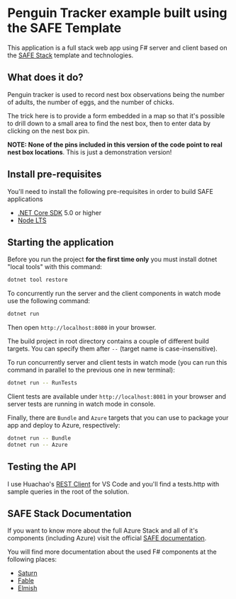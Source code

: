 # Penguin Tracker example built using the SAFE Template

This application is a full stack web app using F# server and client based on the [SAFE Stack](https://safe-stack.github.io/) template and technologies.

## What does it do?
Penguin tracker is used to record nest box observations being the number of adults,
the number of eggs, and the number of chicks.

The trick here is to provide a form embedded in a map so that it's possible
to drill down to a small area to find the nest box, then to enter data by
clicking on the nest box pin.

**NOTE: None of the pins included in this version of the code point to real nest box locations**. This is just a demonstration version!

## Install pre-requisites

You'll need to install the following pre-requisites in order to build SAFE applications

* [.NET Core SDK](https://www.microsoft.com/net/download) 5.0 or higher
* [Node LTS](https://nodejs.org/en/download/)

## Starting the application

Before you run the project **for the first time only** you must install dotnet "local tools" with this command:

```bash
dotnet tool restore
```

To concurrently run the server and the client components in watch mode use the following command:

```bash
dotnet run
```

Then open `http://localhost:8080` in your browser.

The build project in root directory contains a couple of different build targets. You can specify them after `--` (target name is case-insensitive).

To run concurrently server and client tests in watch mode (you can run this command in parallel to the previous one in new terminal):

```bash
dotnet run -- RunTests
```

Client tests are available under `http://localhost:8081` in your browser and server tests are running in watch mode in console.

Finally, there are `Bundle` and `Azure` targets that you can use to package your app and deploy to Azure, respectively:

```bash
dotnet run -- Bundle
dotnet run -- Azure
```
## Testing the API
I use Huachao's [REST Client](https://marketplace.visualstudio.com/items?itemName=humao.rest-client) for VS Code and you'll find a tests.http with sample queries in the root of the solution.

## SAFE Stack Documentation

If you want to know more about the full Azure Stack and all of it's components (including Azure) visit the official [SAFE documentation](https://safe-stack.github.io/docs/).

You will find more documentation about the used F# components at the following places:

* [Saturn](https://saturnframework.org/)
* [Fable](https://fable.io/docs/)
* [Elmish](https://elmish.github.io/elmish/)
